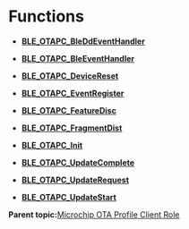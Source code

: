 # Functions

-   **[BLE\_OTAPC\_BleDdEventHandler](GUID-EB223986-E623-4BDC-8F35-3754CB25BD40.md)**  

-   **[BLE\_OTAPC\_BleEventHandler](GUID-91EA8992-FC00-463C-9046-248F7F4863DD.md)**  

-   **[BLE\_OTAPC\_DeviceReset](GUID-87E1871C-1050-4D46-9F4F-9F404CFA7CC4.md)**  

-   **[BLE\_OTAPC\_EventRegister](GUID-F3CA1786-71DD-4134-AF43-D997F385EC0A.md)**  

-   **[BLE\_OTAPC\_FeatureDisc](GUID-8D7514F0-26D5-4821-831F-A137982D1CF2.md)**  

-   **[BLE\_OTAPC\_FragmentDist](GUID-3C56CA6A-5CC4-4C10-9501-BABC211176A5.md)**  

-   **[BLE\_OTAPC\_Init](GUID-789CB29D-5B52-42C0-B98A-74741D1701DA.md)**  

-   **[BLE\_OTAPC\_UpdateComplete](GUID-9D5E0544-D01F-4F4A-A525-20A1732CCECB.md)**  

-   **[BLE\_OTAPC\_UpdateRequest](GUID-A31CF5F9-8362-448E-A136-57C5D4088345.md)**  

-   **[BLE\_OTAPC\_UpdateStart](GUID-756DB65B-060E-4F42-B92C-35D072E1E008.md)**  


**Parent topic:**[Microchip OTA Profile Client Role](GUID-EAF054B2-80EE-4739-80F4-7830F504B27B.md)

